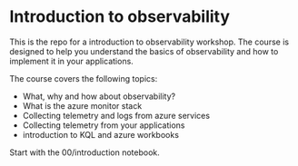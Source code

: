 # Introduction to observability

This is the repo for a introduction to observability workshop. The course is designed to help you understand the basics of observability and how to implement it in your applications.

The course covers the following topics:

- What, why and how about observability?
- What is the azure monitor stack
- Collecting telemetry and logs from azure services
- Collecting telemetry from your applications
- introduction to KQL and azure workbooks

Start with the 00/introduction notebook.
